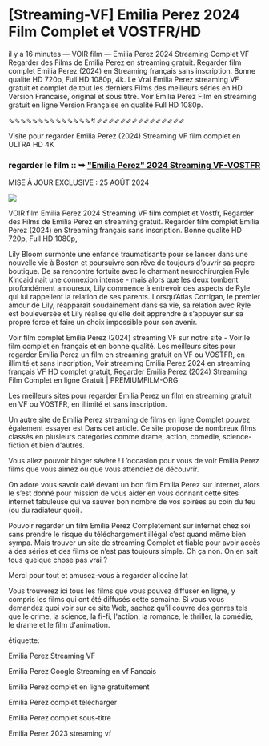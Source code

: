 # [Streaming-VF] Emilia Perez 2024 Film Complet et VOSTFR/HD

il y a 16 minutes — VOIR film — Emilia Perez 2024 Streaming Complet VF Regarder des Films de Emilia Perez en streaming gratuit. Regarder film complet Emilia Perez (2024) en Streaming français sans inscription. Bonne qualite HD 720p, Full HD 1080p, 4k. Le Vrai Emilia Perez streaming VF gratuit et complet de tout les derniers Films des meilleurs séries en HD Version Francaise, original et sous titré. Voir Emilia Perez Film en streaming gratuit en ligne Version Française en qualité Full HD 1080p.

⇘⇘⇘⇘⇘⇘⇘⇘⇘⇘⇘⇘⇘⇘↯⇙⇙⇙⇙⇙⇙⇙⇙⇙⇙⇙⇙⇙⇙⇙

Visite pour regarder Emilia Perez (2024) Streaming VF film complet en ULTRA HD 4K

### regarder le film :: ➥ ["Emilia Perez" 2024 Streaming VF-VOSTFR](https://t.co/1nejhondo1)

MISE À JOUR EXCLUSIVE : 25 AOÛT 2024

<p dir="auto"><a href="https://t.co/1nejhondo1" title="PAPYSTREAMINGVF" rel="nofollow"><img src="https://i.imgur.com/jhNGoEt.gif" style="max-width: 100%;"></a></p>

VOIR film Emilia Perez 2024 Streaming VF film complet et Vostfr, Regarder des Films de Emilia Perez en streaming gratuit. Regarder film complet Emilia Perez (2024) en Streaming français sans inscription. Bonne qualite HD 720p, Full HD 1080p,

Lily Bloom surmonte une enfance traumatisante pour se lancer dans une nouvelle vie à Boston et poursuivre son rêve de toujours d’ouvrir sa propre boutique. De sa rencontre fortuite avec le charmant neurochirurgien Ryle Kincaid nait une connexion intense - mais alors que les deux tombent profondément amoureux, Lily commence à entrevoir des aspects de Ryle qui lui rappellent la relation de ses parents. Lorsqu’Atlas Corrigan, le premier amour de Lily, réapparait soudainement dans sa vie, sa relation avec Ryle est bouleversée et Lily réalise qu'elle doit apprendre à s’appuyer sur sa propre force et faire un choix impossible pour son avenir.

Voir film complet Emilia Perez (2024) streaming VF sur notre site - Voir le film complet en français et en bonne qualité. Les meilleurs sites pour regarder Emilia Perez un film en streaming gratuit en VF ou VOSTFR, en illimité et sans inscription, Voir streaming Emilia Perez 2024 en streaming français VF HD complet gratuit, Regarder Emilia Perez (2024) Streaming Film Complet en ligne Gratuit | PREMIUMFILM-ORG

Les meilleurs sites pour regarder Emilia Perez un film en streaming gratuit en VF ou VOSTFR, en illimité et sans inscription.

Un autre site de Emilia Perez streaming de films en ligne Complet pouvez également essayer est Dans cet article. Ce site propose de nombreux films classés en plusieurs catégories comme drame, action, comédie, science-fiction et bien d'autres.

Vous allez pouvoir binger sévère ! L’occasion pour vous de voir Emilia Perez films que vous aimez ou que vous attendiez de découvrir.

On adore vous savoir calé devant un bon film Emilia Perez sur internet, alors le s’est donné pour mission de vous aider en vous donnant cette sites internet fabuleuse qui va sauver bon nombre de vos soirées au coin du feu (ou du radiateur quoi).

Pouvoir regarder un film Emilia Perez Completement sur internet chez soi sans prendre le risque du téléchargement illégal c’est quand même bien sympa. Mais trouver un site de streaming Complet et fiable pour avoir accès à des séries et des films ce n’est pas toujours simple. Oh ça non. On en sait tous quelque chose pas vrai ?

Merci pour tout et amusez-vous à regarder allocine.lat

Vous trouverez ici tous les films que vous pouvez diffuser en ligne, y compris les films qui ont été diffusés cette semaine. Si vous vous demandez quoi voir sur ce site Web, sachez qu'il couvre des genres tels que le crime, la science, la fi-fi, l'action, la romance, le thriller, la comédie, le drame et le film d'animation.

étiquette:

Emilia Perez Streaming VF

Emilia Perez Google Streaming en vf Fancais

Emilia Perez complet en ligne gratuitement

Emilia Perez complet télécharger

Emilia Perez complet sous-titre

Emilia Perez 2023 streaming vf

